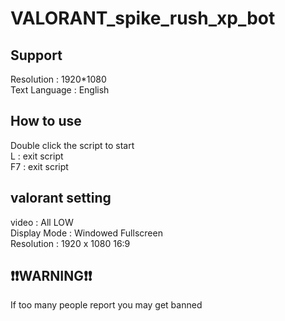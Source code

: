 # VALORANT_spike_rush_xp_bot


## Support <br>
Resolution : 1920*1080 <br>
Text Language : English <br>

## How to use <br>
Double click the script to start <br>
L : exit script <br>
F7 : exit script <br>

## valorant setting <br>
video : All LOW <br>
Display Mode : Windowed Fullscreen <br>
Resolution : 1920 x 1080 16:9 <br>

## ❗❗WARNING❗❗ <br>
If too many people report you may get banned

